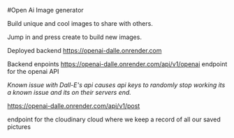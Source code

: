 #Open Ai Image generator


Build unique and cool images to share with others.

Jump in and press create to build new images.












Deployed backend https://openai-dalle.onrender.com

Backend enpoints
https://openai-dalle.onrender.com/api/v1/openai endpoint for the openai API   


*Known issue with Dall-E's api causes api keys to randomly stop working its a known issue and its on their servers end.*


https://openai-dalle.onrender.com/api/v1/post  


endpoint for the cloudinary cloud where we keep a record of all our saved pictures
